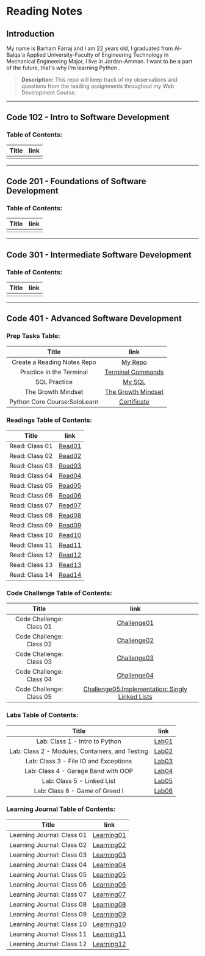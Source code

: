 # Reading Notes

## Introduction

<p> My name is Barham Farraj and I am 22 years old, I graduated from Al-Balqa'a Applied University-Faculty of Engineering Technology in Mechanical Engineering Major, I live in Jordan-Amman.
I want to be a part of the future, that's why i'm learning Python . </p>

> **Description:**
>This repo will keep track of my observations and questions from the reading assignments throughout my Web Development Course.

-------------------------------------------------

## Code 102 - Intro to Software Development
### Table of Contents:

| Title |  link  |
|:-:|:-:|
|   |   |

-------------------------------------------------
## Code 201 - Foundations of Software Development
### Table of Contents:

| Title |  link  |
|:-:|:-:|
|   |   |

-------------------------------------------------
## Code 301 - Intermediate Software Development
### Table of Contents:

| Title |  link  |
|:-:|:-:|
|   |   |

-------------------------------------------------
## Code 401 - Advanced Software Development
### Prep Tasks Table:

| Title |  link  |
|:-:|:-:|
| Create a Reading Notes Repo  |  [My Repo](https://github.com/Farraj007/reading-notes) |
|  Practice in the Terminal |  [Terminal Commands](./ReadingNotes401/PracticeTerminal.md)|
| SQL Practice  | [My SQL](./ReadingNotes401/SQLpractice.md)  |
| The Growth Mindset  | [The Growth Mindset](./ReadingNotes401/GrowthMindset.md) |
| Python Core Course:SoloLearn  | [Certificate](./Assets/cert-25073071-1073.png) |

### Readings Table of Contents:

| Title |  link  |
|:-:|:-:|
|  Read: Class 01 |  [Read01](./ReadingNotes401/Read01.md) |
|  Read: Class 02 |  [Read02](./ReadingNotes401/Read02.md) |
|  Read: Class 03 |  [Read03](./ReadingNotes401/Read03.md) |
|  Read: Class 04 |  [Read04](./ReadingNotes401/Read04.md) |
|  Read: Class 05 |  [Read05](./ReadingNotes401/Read05.md) |
|  Read: Class 06 |  [Read06](./ReadingNotes401/Read06.md) |
|  Read: Class 07 |  [Read07](./ReadingNotes401/Read07.md) |
|  Read: Class 08 |  [Read08](./ReadingNotes401/Read08.md) |
|  Read: Class 09 |  [Read09](./ReadingNotes401/Read09.md) |
|  Read: Class 10 |  [Read10](./ReadingNotes401/Read10.md) |
|  Read: Class 11 |  [Read11](./ReadingNotes401/Read11.md) |
|  Read: Class 12 |  [Read12](./ReadingNotes401/Read12.md) |
|  Read: Class 13 |  [Read13](./ReadingNotes401/Read13.md) |
|  Read: Class 14 |  [Read14](./ReadingNotes401/Read14.md) |

### Code Challenge Table of Contents:

| Title |  link  |
|:-:|:-:|
|  Code Challenge: Class 01 |  [Challenge01](https://github.com/Farraj007/data-structures-and-algorithms/blob/array-reverse/Challenge01/README.md) |
|  Code Challenge: Class 02 |  [Challenge02](https://github.com/Farraj007/data-structures-and-algorithms/tree/main/Challenge02) |
|  Code Challenge: Class 03 |  [Challenge03](https://github.com/Farraj007/data-structures-and-algorithms/tree/array-binary-search/Challenge03) |
|  Code Challenge: Class 04 |  [Challenge04]() |
|  Code Challenge: Class 05 |  [Challenge05:Implementation: Singly Linked Lists](https://github.com/Farraj007/data-structures-and-algorithms/tree/linked-list/linked-list) |





### Labs  Table of Contents:

| Title |  link  |
|:-:|:-:|
|  Lab: Class 1 -  Intro to Python |  [Lab01](https://github.com/Farraj007/snakes-cafe/tree/master/snakes-cafe) |
|  Lab: Class 2 -  Modules, Containers, and Testing |  [Lab02](https://github.com/Farraj007/math-series/tree/main) |
|  Lab: Class 3 -  File IO and Exceptions |  [Lab03](https://github.com/Farraj007/madlib-cli/tree/Madlib) |
|  Lab: Class 4 -  Garage Band with OOP |  [Lab04](https://github.com/Farraj007/pythonic-garage-band/tree/band) |
|  Lab: Class 5 -  Linked List |  [Lab05](https://github.com/Farraj007/data-structures-and-algorithms/tree/linked-list/linked-list) |
|  Lab: Class 6 -  Game of Greed I |  [Lab06](https://github.com/Game-of-Greed-group1/game-of-greed-I) |


### Learning Journal  Table of Contents:

| Title |  link  |
|:-:|:-:|
|  Learning Journal: Class 01 |  [Learning01](./LearningJournal/Learning01.md) |
|  Learning Journal: Class 02 |  [Learning02](./LearningJournal/Learning02.md) |
|  Learning Journal: Class 03 |  [Learning03](./LearningJournal/Learning03.md) |
|  Learning Journal: Class 04 |  [Learning04](./LearningJournal/Learning04.md) |
|  Learning Journal: Class 05 |  [Learning05](./LearningJournal/Learning05.md) |
|  Learning Journal: Class 06 |  [Learning06](./LearningJournal/Learning06.md) |
|  Learning Journal: Class 07 |  [Learning07](./LearningJournal/Learning07.md) |
|  Learning Journal: Class 08 |  [Learning08](./LearningJournal/Learning08.md) |
|  Learning Journal: Class 09 |  [Learning09](./LearningJournal/Learning09.md) |
|  Learning Journal: Class 10 |  [Learning10](./LearningJournal/Learning10.md) |
|  Learning Journal: Class 11 |  [Learning11](./LearningJournal/Learning11.md) |
|  Learning Journal: Class 12 |  [Learning12](./LearningJournal/Learning12.md) |
